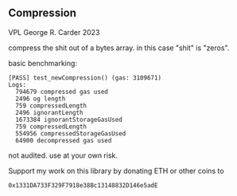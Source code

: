 ## Compression

VPL George R. Carder 2023

compress the shit out of a bytes array. in this case "shit" is "zeros".


basic benchmarking:
```
[PASS] test_newCompression() (gas: 3109671)
Logs:
  794679 compressed gas used
  2496 og length
  759 compressedLength
  2496 ignorantLength
  1673384 ignorantStorageGasUsed
  759 compressedLength
  554956 compressedStorageGasUsed
  64900 decompressed gas used
```

not audited. use at your own risk.

Support my work on this library by donating ETH or other coins to

`0x1331DA733F329F7918e38Bc13148832D146e5adE`

